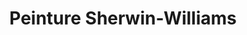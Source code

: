 ---
title: "Peinture Sherwin-Williams"
url: /lancienne-lorette/peinture-sherwin-williams/
shop: Farben
---